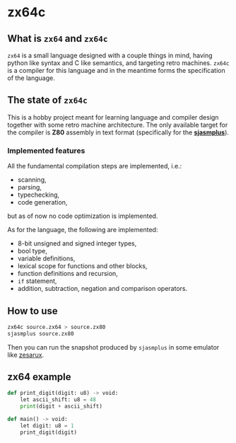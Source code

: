 # zx64c

## What is `zx64` and `zx64c`

`zx64` is a small language designed with a couple things in mind, having python
like syntax and C like semantics, and targeting retro machines.
`zx64c` is a compiler for this language and in the meantime forms the
specification of the language.

## The state of `zx64c`

This is a hobby project meant for learning language and compiler design
together with some retro machine architecture. The only available target
for the compiler is **Z80** assembly in text format (specifically for the
[**sjasmplus**](https://github.com/z00m128/sjasmplus)).

### Implemented features

All the fundamental compilation steps are implemented, i.e.:

- scanning,
- parsing,
- typechecking,
- code generation,

but as of now no code optimization is implemented.

As for the language, the following are implemented:

- 8-bit unsigned and signed integer types,
- bool type,
- variable definitions,
- lexical scope for functions and other blocks,
- function definitions and recursion,
- `if` statement,
- addition, subtraction, negation and comparison operators.

## How to use

```sh
zx64c source.zx64 > source.zx80
sjasmplus source.zx80
```

Then you can run the snapshot produced by `sjasmplus` in some emulator
like [zesarux](https://github.com/chernandezba/zesarux).

## zx64 example

```python
def print_digit(digit: u8) -> void:
    let ascii_shift: u8 = 48
    print(digit + ascii_shift)

def main() -> void:
    let digit: u8 = 1
    print_digit(digit)
```
